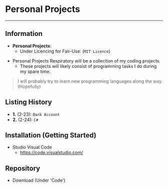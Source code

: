  # Personal Projects

---

## Information
* **Personal Projects**:
  * Under Licencing for Fair-Use: (`MIT Licence`)

- Personal Projects Respiratory will be a collection of my coding projects.
  	 - These projects will likely consist of programming tasks I do during my spare time.

> I will probably try to learn new programming languages along the way. (Hopefully)
 
## Listing History
* **1.** (2-23): `Bank Account`
* **2.** (2-24): `C#`

## Installation (Getting Started)
* Studio Visual Code
  * https://code.visualstudio.com/
 
## Repository
* Download (Under 'Code')




